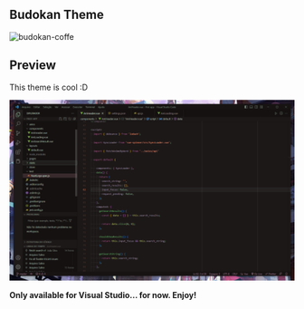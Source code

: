 ## Budokan Theme

![budokan-coffe](https://media.tenor.com/BhooVl_hNZYAAAAC/asthetic-anime.gif)

## Preview

This theme is cool :D

![budokan-theme](https://raw.githubusercontent.com/matheusfnl/budokan-theme/main/images/budokan-theme-preview.png)

**Only available for Visual Studio... for now. Enjoy!**

